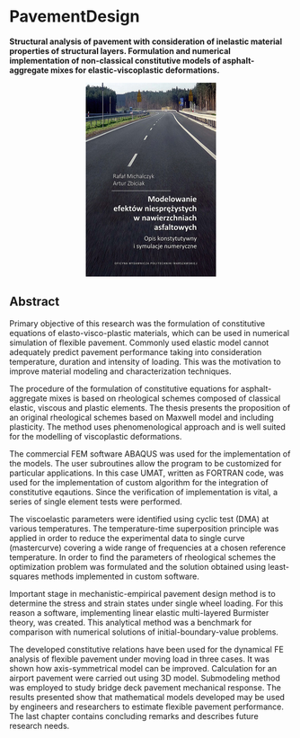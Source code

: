 # PavementDesign
**Structural analysis of pavement with consideration of inelastic material properties of structural layers. Formulation and numerical implementation of non-classical constitutive models of asphalt-aggregate mixes for elastic-viscoplastic deformations.**
<p align="center">
  <img style="width : auto;height: 345px;" src="https://github.com/RafalMichalczyk/PavementDesign/blob/main/imgs/pavement_design_cover_pl.jpg?raw=false" alt="Book cover"/>
</p> 

## Abstract
Primary objective of this research was the formulation of constitutive equations of elasto-visco-plastic materials, which can be used in numerical simulation of flexible pavement. Commonly used elastic model cannot adequately predict pavement performance taking into consideration temperature, duration and intensity of loading. This was the motivation to improve material modeling and characterization techniques. 

The procedure of the formulation of constitutive equations for asphalt-aggregate mixes is based on rheological schemes composed of classical elastic, viscous and plastic elements. The thesis presents the proposition of an original rheological schemes based on Maxwell model and including plasticity. The method uses phenomenological approach and is well suited for the modelling of viscoplastic deformations. 

The commercial FEM software ABAQUS was used for the implementation of the models. The user subroutines allow the program to be customized for particular applications. In this case UMAT, written as FORTRAN code, was used for the implementation of custom algorithm for the integration of constitutive eqautions. Since the verification of implementation is vital, a series of single element tests were performed. 

The viscoelastic parameters were identified using cyclic test (DMA) at various temperatures. The temperature-time superposition principle was applied in order to reduce the experimental data to single curve (mastercurve) covering a wide range of frequencies at a chosen reference temperature. In order to find the parameters of rheological schemes the optimization problem was formulated and the solution obtained using least-squares methods implemented in custom software. 

Important stage in mechanistic-empirical pavement design method is to determine the stress and strain states under single wheel loading. For this reason a software, implementing linear elastic multi-layered Burmister theory, was created. This analytical method was a benchmark for comparison with numerical solutions of initial-boundary-value problems. 

The developed constitutive relations have been used for the dynamical FE analysis of flexible pavement under moving load in three cases. It was shown how axis-symmetrical model can be improved. Calculation for an airport pavement were carried out using 3D model. Submodeling method was employed to study bridge deck pavement mechanical response. The results presented show that mathematical models developed may be used by engineers and researchers to estimate flexible pavement performance. The last chapter contains concluding remarks and describes future research needs. 
